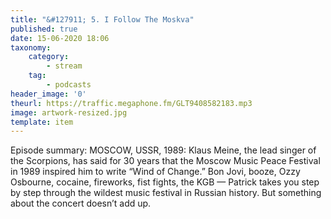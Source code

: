 ```yaml
---
title: "&#127911; 5. I Follow The Moskva"
published: true
date: 15-06-2020 18:06
taxonomy:
    category:
        - stream
    tag:
        - podcasts
header_image: '0'
theurl: https://traffic.megaphone.fm/GLT9408582183.mp3
image: artwork-resized.jpg
template: item
--- 
```

Episode summary: MOSCOW, USSR, 1989: Klaus Meine, the lead singer of the Scorpions, has said for 30 years that the Moscow Music Peace Festival in 1989 inspired him to write “Wind of Change.” Bon Jovi, booze, Ozzy Osbourne, cocaine, fireworks, fist fights, the KGB — Patrick takes you step by step through the wildest music festival in Russian history. But something about the concert doesn’t add up.
